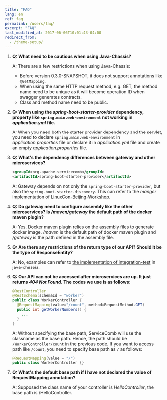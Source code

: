 ```yaml
---
title: "FAQ"
lang: en
ref: faq
permalink: /users/faq/
excerpt: "FAQ"
last_modified_at: 2017-06-06T10:01:43-04:00
redirect_from:
  - /theme-setup/
---
```


1. **Q: What need to be cautious when using Java-Chassis?**

   A: There are a few restrictions when using Java-Chassis:
   * Before version 0.3.0-SNAPSHOT, it does not support annotations like `@GetMapping`.
   * When using the same HTTP request method, e.g. GET, the method name need to be unique as it will become operation ID when swagger generates contracts.
   * Class and method name need to be public.

2. **Q: When using the *spring-boot-starter-provider* dependency, property like `spring.main.web-environment` not working in *application.yml* file.**

   A: When you need both the starter provider dependency and the servlet, you need to declare `spring.main.web-environment` in *application.properties* file or declare it in *application.yml* file and create an empty *application.properties* file.

3. **Q: What's the dependency differences between gateway and other microservices?**

   ```xml
   <groupId>org.apache.servicecomb</groupId>
   <artifactId>spring-boot-starter-provider</artifactId>
   ```

   A: Gateway depends on not only the `spring-boot-starter-provider`, but also the `spring-boot-starter-discovery`. This can refer to the *manger* implementation of [LinuxCon-Beijing-Workshop](https://github.com/ServiceComb/LinuxCon-Beijing-WorkShop).

4. **Q: Do gateway need to configure assembly like the other microservices? Is */maven/gateway* the default path of the docker maven plugin?**

   A: Yes. Docker maven plugin relies on the assembly files to generate docker image. */maven* is the default path of docker maven plugin and */gateway* is the path defined in the assembly file.

5. **Q: Are there any restrictions of the return type of our API? Should it be the type of ResponseEntity?**

   A: No, examples can refer to [the implementation of integration-test](https://github.com/apache/incubator-servicecomb-java-chassis/blob/master/integration-tests/springmvc-tests/src/test/java/org/apache/servicecomb/demo/springmvc/tests/SpringMvcIntegrationTestBase.java) in java-chassis.

6. **Q: Our API can not be accessed after microservices are up. It just returns *404 Not Found*. The codes we use is as follows:**

   ```java
   @RestController
   @RestSchema(schemaId = "worker")
   public class WorkerController {
     @RequestMapping(value="/count", method=RequestMethod.GET)
     public int getWorkerNumbers() {
       ...
     }
   }
   ```

   A: Without specifying the base path, ServiceComb will use the classname as the base path. Hence, the path should be `/WorkerController/count` in the previous code. If you want to access path like `/count`, you need to specify base path as `/` as follows:
   ```java
   @RequestMapping(value = "/")
   public class WorkerController {}
   ```

7. **Q: What\'s the default base path if I have not declared the value of RequestMapping annotation?**

   A: Supposed the class name of your controller is *HelloController*, the base path is /HelloController.
